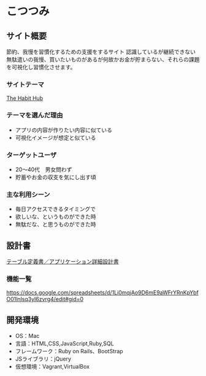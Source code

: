 # こつつみ

## サイト概要
節約、我慢を習慣化するための支援をするサイト
認識しているが継続できない無駄遣いの我慢、買いたいものがあるが何故かお金が貯まらない、それらの課題を可視化し習慣化させます。

### サイトテーマ
[The Habit Hub](https://www.thehabithub.com/)

### テーマを選んだ理由
* アプリの内容が作りたい内容に似ている
* 可視化イメージが想定と似ている

### ターゲットユーザ
* 20〜40代　男女問わず
* 貯蓄やお金の収支を気にし出す頃

### 主な利用シーン
* 毎日アクセスできるタイミングで
* 欲しいな、というものができた時
* 無駄だな、と思うものができた時

## 設計書
[テーブル定義書／アプリケーション詳細設計書](https://docs.google.com/spreadsheets/d/1Au8eLIqfpZzAb036zpxLX5lO8sLtLPyZ3s2IwoE6vYg/edit#gid=1117064240)

### 機能一覧
<https://docs.google.com/spreadsheets/d/1Li0mqjAo9D6mE9aWFrYRnKpYbfO01lnlsq3yI6zvrg4/edit#gid=0>

## 開発環境
- OS：Mac
- 言語：HTML,CSS,JavaScript,Ruby,SQL
- フレームワーク：Ruby on Rails、BootStrap
- JSライブラリ：jQuery
- 仮想環境：Vagrant,VirtualBox
